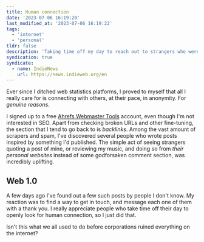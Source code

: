 ```yaml
---
title: Human connection
date: '2023-07-06 16:19:20'
last_modified_at: '2023-07-06 16:19:22'
tags:
  - 'internet'
  - 'personal'
tldr: false
description: 'Taking time off my day to reach out to strangers who were kind to me on the internet.'
syndication: true
syndicate:
  - name: IndieNews
    url: https://news.indieweb.org/en
---
```

Ever since I ditched web statistics platforms, I proved to myself that all I really care for is connecting with others, at their pace, in anonymity. For _genuine reasons_.

I signed up to a free [Ahrefs Webmaster Tools](https://ahrefs.com/webmaster-tools) account, even though I'm not interested in SEO. Apart from checking broken URLs and other fine-tuning, the section that I tend to go back to is _backlinks_. Among the vast amount of scrapers and spam, I've discovered several people who wrote posts inspired by something I'd published. The simple act of seeing strangers quoting a post of mine, or reviewing my music, and doing so from _their personal websites_ instead of some godforsaken comment section, was incredibly uplifting.

## Web 1.0

A few days ago I've found out a few such posts by people I don't know. My reaction was to find a way to get in touch, and message each one of them with a thank you. I really appreciate people who take time off their day to openly look for human connection, so I just did that.

Isn't this what we all used to do before corporations ruined everything on the internet?